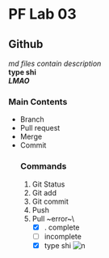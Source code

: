 # PF Lab 03
## Github
*md files contain description*\
**type shi**\
***LMAO***
### Main Contents
* Branch
* Pull request
* Merge
* Commit
  ### Commands
  1. Git Status
  2. Git add
  3. Git commit
  4. Push
  5. Pull
     ~error~\
     - [x] . complete
     - [ ] incomplete
     - [x] type shi
     ![n](https://www.google.com/url?sa=i&url=https%3A%2F%2Fwww.bbc.com%2Fnews%2Ftopics%2Fcvjk7vv0w40t&psig=AOvVaw2jJc1UGzQzl9k2reUPKWVA&ust=1756785614862000&source=images&cd=vfe&opi=89978449&ved=0CBEQjRxqFwoTCLCo0NnWto8DFQAAAAAdAAAAABAE)
